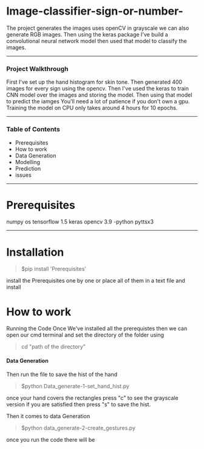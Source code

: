 # Image-classifier-sign-or-number-
The project generates the images uses openCV in grayscale we can also generate RGB images. Then using the keras package I've build a convolutional neural network model then used that model to classify the images.

---
### Project Walkthrough 
First I've set up the hand histogram for skin tone. Then generated 400 images for every sign using the opencv. Then I've used the keras to train CNN model over the images and storing the model. Then using that model to predict the iamges
You'll need a lot of patience if you don't own a gpu. Training the model on CPU only takes around 4 hours for 10 epochs.

---

### Table of Contents
- Prerequisites
- How to work 
- Data Generation
- Modelling
- Prediction
- issues

---

# Prerequisites

numpy
os
tensorflow 1.5
keras
opencv 3.9 -python
pyttsx3

---
# Installation 

> $pip install 'Prerequisites'

install the Prerequisites one by one or place all of them in a text file and install

# How to work
Running the Code
Once We've installed all the prerequistes then we can open our cmd terminal and set the directory of the folder using 
 
 > cd "path of the directory"
 
 #### Data Generation
 Then run the file to save the hist of the hand 
 
 > $python Data_generate-1-set_hand_hist.py
 
 once your hand covers the rectangles press "c" to see the grayscale version if you are satisfied then press "s" to save the hist.
 
 Then it comes to data Generation 
 
 > $python data_generate-2-create_gestures.py
 
 once you run the code there will be 
